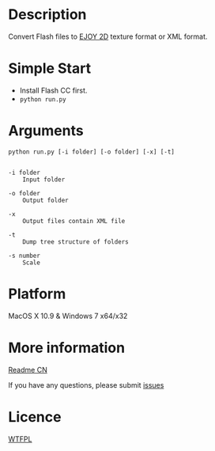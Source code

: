 Description
=====

Convert Flash files to [EJOY 2D](https://github.com/cloudwu/ejoy2d/) texture format or XML format.


Simple Start
======
* Install Flash CC first.
* ```python run.py```


Arguments
====

	python run.py [-i folder] [-o folder] [-x] [-t]
	
	
	-i folder
		Input folder
	
	-o folder
		Output folder
	
	-x
		Output files contain XML file
	
	-t
		Dump tree structure of folders
	
	-s number
		Scale
	
		

Platform
====

MacOS X 10.9 & Windows 7 x64/x32

More information
===

[Readme CN](https://github.com/robinxb/flash-parser/blob/master/doc/cn.md)

If you have any questions, please submit [issues](https://github.com/robinxb/flash-parser/issues)

Licence
====

[WTFPL](http://en.wikipedia.org/wiki/WTFPL) 
